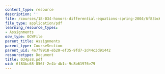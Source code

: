 ```yaml
---
content_type: resource
description: ''
file: /courses/18-034-honors-differential-equations-spring-2004/6f83bc68856f2e4bdb1c9c8b61976e79_034ps8.pdf
file_type: application/pdf
learning_resource_types:
- Assignments
ocw_type: OCWFile
parent_title: Assignments
parent_type: CourseSection
parent_uid: 4e7f9918-eb20-ef35-9fd7-2d44c3d91442
resourcetype: Document
title: 034ps8.pdf
uid: 6f83bc68-856f-2e4b-db1c-9c8b61976e79
---
```


